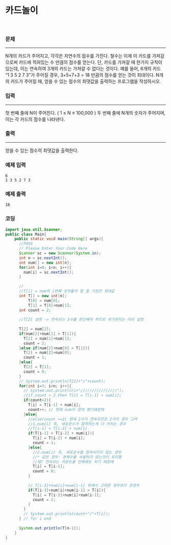 
# 카드놀이

<br>

### 문제

----------

N개의 카드가 주어지고, 각각은 자연수의 점수를 가진다. 철수는 이제 이 카드를 가져감으로써 카드에 적혀있는 수 만큼의 점수를 얻는다. 단, 카드를 가져갈 때 한가지 규칙이 있는데, 이는 연속하여 3개의 카드는 가져갈 수 없다는 것이다. 예를 들어, 6개의 카드 “1 3 5 2 7 3”가 주어질 경우, 3+5+7+3 = 18 만큼의 점수를 얻는 것이 최대이다. N개의 카드가 주어질 때, 얻을 수 있는 점수의 최댓값을 출력하는 프로그램을 작성하시오.

### 입력

----------

첫 번째 줄에 N이 주어진다. ( 1 ≤ N ≤ 100,000 ) 두 번째 줄에 N개의 숫자가 주어지며, 이는 각 카드의 점수를 나타낸다.

### 출력

----------

얻을 수 있는 점수의 최댓값을 출력한다.

### 예제 입력

```
6
1 3 5 2 7 3
```

### 예제 출력

```
18
```

### 코딩

```java
import java.util.Scanner;
public class Main{
    public static void main(String[] args){
      //PASS
      // Please Enter Your Code Here
      Scanner sc = new Scanner(System.in);
      int n = sc.nextInt();
      int num[] = new int[n];
      for(int i=0; i<n; i++){
        num[i] = sc.nextInt();
      }
      
      //
      //T[i] = num의 i번째 숫자들의 합 중 가장큰 최대값
      int T[] = new int[n];
          T[0] = num[0];
          T[1] = T[0]+num[1];
      int count = 2;
      
      //T[2] 설정 -> 연속되는 3수를 판단해야 하므로 여기까지는 미리 설정
      
      T[2] = num[2];
      if(num[2]+num[1] > T[1]){
        T[2] = num[2]+num[1];
        count = 2;
      }else if(num[2]+num[0] > T[1]){
        T[2] = num[2]+num[0];
        count = 1;
      }else{
        T[2] = T[1];
        count = 0;
      }
      // System.out.println(T[2]+"/"+count);
      for(int i=3; i<n; i++){
        // System.out.println(i+"////////////////");
        //if count < 2 then T[i] = T[i-1] + num[i]; 
        if(count<2){
          T[i] = T[i-1] + num[i];
          count++; // 현재 num이 참여 했기때문에
        }else{
          //else(count >=2) 현재 2수가 연속되므로 2가지 경우 고려
          //1.num[i] 즉, 새로운수가 참여하는게 더 커지는 경우
          //T[i-1] < T[i-2] + num[i]
          if(T[i-1] < T[i-2] + num[i]){
            T[i] = T[i-2] + num[i];
            count = 1;
          }else{
            //2.num[i] 즉, 새로운수를 참여시키지 않는 경우
            //* 같은 경우: 현재수를 사용하지 않는것이 유리함
            //왜? 연속되는 카운트를 안해줘도 되기 때문에  
            T[i] = T[i-1];
            count = 0;
          }
          
          // T[i-3]+num[i]+num[i-1] 위에서 고려한 경우보다 큰경우
          if(T[i-3]+num[i]+num[i-1] > T[i]){
            T[i] = T[i-3]+num[i]+num[i-1];
            count = 2;
          }
        }
        // System.out.println(count+"/"+T[i]);
      } // for i end
      
      System.out.println(T[n-1]);
    }
}
```